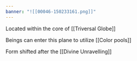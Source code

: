 ```yaml
---
banner: "![[00046-150233161.png]]"
---
```


Located within the core of [[Triversal Globe]]

Beings can enter this plane to utilize [[Color pools]]

Form shifted after the [[Divine Unravelling]]